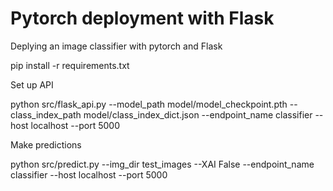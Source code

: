 # Pytorch deployment with Flask

Deplying an image classifier with pytorch and Flask

pip install -r requirements.txt

Set up API

python src/flask_api.py --model_path model/model_checkpoint.pth --class_index_path model/class_index_dict.json --endpoint_name classifier --host localhost --port 5000

Make predictions

python src/predict.py --img_dir test_images --XAI False --endpoint_name classifier --host localhost --port 5000  


